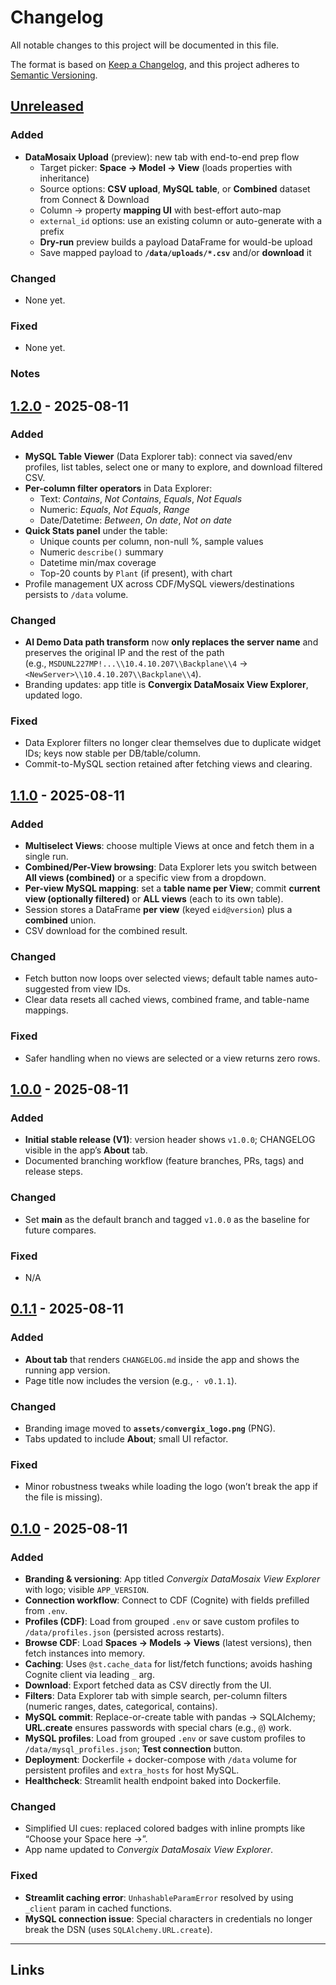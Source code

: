 # Changelog
All notable changes to this project will be documented in this file.

The format is based on [Keep a Changelog](https://keepachangelog.com/en/1.1.0/),
and this project adheres to [Semantic Versioning](https://semver.org/spec/v2.0.0.html).

## [Unreleased]
### Added
- **DataMosaix Upload** (preview): new tab with end-to-end prep flow
  - Target picker: **Space → Model → View** (loads properties with inheritance)
  - Source options: **CSV upload**, **MySQL table**, or **Combined** dataset from Connect & Download
  - Column → property **mapping UI** with best-effort auto-map
  - `external_id` options: use an existing column or auto-generate with a prefix
  - **Dry-run** preview builds a payload DataFrame for would-be upload
  - Save mapped payload to **`/data/uploads/*.csv`** and/or **download** it

### Changed
- None yet.

### Fixed
- None yet.

### Notes

## [1.2.0] - 2025-08-11

### Added
- **MySQL Table Viewer** (Data Explorer tab): connect via saved/env profiles, list tables, select one or many to explore, and download filtered CSV.
- **Per-column filter operators** in Data Explorer:
  - Text: *Contains*, *Not Contains*, *Equals*, *Not Equals*
  - Numeric: *Equals*, *Not Equals*, *Range*
  - Date/Datetime: *Between*, *On date*, *Not on date*
- **Quick Stats panel** under the table:
  - Unique counts per column, non-null %, sample values
  - Numeric `describe()` summary
  - Datetime min/max coverage
  - Top-20 counts by `Plant` (if present), with chart
- Profile management UX across CDF/MySQL viewers/destinations persists to `/data` volume.

### Changed
- **AI Demo Data path transform** now **only replaces the server name** and preserves the original IP and the rest of the path  
  (e.g., `MSDUNL227MP!...\\10.4.10.207\\Backplane\\4` → `<NewServer>\\10.4.10.207\\Backplane\\4`).
- Branding updates: app title is **Convergix DataMosaix View Explorer**, updated logo.

### Fixed
- Data Explorer filters no longer clear themselves due to duplicate widget IDs; keys now stable per DB/table/column.
- Commit-to-MySQL section retained after fetching views and clearing.

## [1.1.0] - 2025-08-11
### Added
- **Multiselect Views**: choose multiple Views at once and fetch them in a single run.
- **Combined/Per-View browsing**: Data Explorer lets you switch between **All views (combined)** or a specific view from a dropdown.
- **Per-view MySQL mapping**: set a **table name per View**; commit **current view (optionally filtered)** or **ALL views** (each to its own table).
- Session stores a DataFrame **per view** (keyed `eid@version`) plus a **combined** union.
- CSV download for the combined result.

### Changed
- Fetch button now loops over selected views; default table names auto-suggested from view IDs.
- Clear data resets all cached views, combined frame, and table-name mappings.

### Fixed
- Safer handling when no views are selected or a view returns zero rows.

## [1.0.0] - 2025-08-11
### Added
- **Initial stable release (V1)**: version header shows `v1.0.0`; CHANGELOG visible in the app’s **About** tab.
- Documented branching workflow (feature branches, PRs, tags) and release steps.

### Changed
- Set **main** as the default branch and tagged `v1.0.0` as the baseline for future compares.

### Fixed
- N/A

## [0.1.1] - 2025-08-11
### Added
- **About tab** that renders `CHANGELOG.md` inside the app and shows the running app version.
- Page title now includes the version (e.g., `· v0.1.1`).

### Changed
- Branding image moved to **`assets/convergix_logo.png`** (PNG).
- Tabs updated to include **About**; small UI refactor.

### Fixed
- Minor robustness tweaks while loading the logo (won’t break the app if the file is missing).

## [0.1.0] - 2025-08-11
### Added
- **Branding & versioning**: App titled *Convergix DataMosaix View Explorer* with logo; visible `APP_VERSION`.
- **Connection workflow**: Connect to CDF (Cognite) with fields prefilled from `.env`.
- **Profiles (CDF)**: Load from grouped `.env` or save custom profiles to `/data/profiles.json` (persisted across restarts).
- **Browse CDF**: Load **Spaces → Models → Views** (latest versions), then fetch instances into memory.
- **Caching**: Uses `@st.cache_data` for list/fetch functions; avoids hashing Cognite client via leading `_` arg.
- **Download**: Export fetched data as CSV directly from the UI.
- **Filters**: Data Explorer tab with simple search, per-column filters (numeric ranges, dates, categorical, contains).
- **MySQL commit**: Replace-or-create table with pandas → SQLAlchemy; **URL.create** ensures passwords with special chars (e.g., `@`) work.
- **MySQL profiles**: Load from grouped `.env` or save custom profiles to `/data/mysql_profiles.json`; **Test connection** button.
- **Deployment**: Dockerfile + docker-compose with `/data` volume for persistent profiles and `extra_hosts` for host MySQL.
- **Healthcheck**: Streamlit health endpoint baked into Dockerfile.

### Changed
- Simplified UI cues: replaced colored badges with inline prompts like “Choose your Space here →”.
- App name updated to *Convergix DataMosaix View Explorer*.

### Fixed
- **Streamlit caching error**: `UnhashableParamError` resolved by using `_client` param in cached functions.
- **MySQL connection issue**: Special characters in credentials no longer break the DSN (uses `SQLAlchemy.URL.create`).

---

## Links
[Unreleased]: https://github.com/jaredcomer35/EAMS_Demo/compare/v1.2.0...HEAD
[1.2.0]: https://github.com/jaredcomer35/EAMS_Demo/compare/v1.1.0...v1.2.0
[1.1.0]: https://github.com/jaredcomer35/EAMS_Demo/compare/v1.0.0...v1.1.0   
[1.0.0]: https://github.com/jaredcomer35/EAMS_Demo/compare/v0.1.1...v1.0.0  
[0.1.1]: https://github.com/jaredcomer35/EAMS_Demo/compare/v0.1.0...v0.1.1  
[0.1.0]: https://github.com/jaredcomer35/EAMS_Demo/releases/tag/v0.1.0
